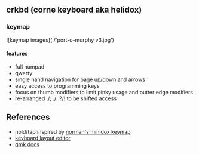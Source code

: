 ## crkbd (corne keyboard aka helidox)

### keymap
![keymap images](./'port-o-murphy v3.jpg')

#### features
- full numpad
- qwerty
- single hand navigation for page up/down and arrows
- easy access to programming keys
- focus on thumb modifiers to limit pinky usage and outter edge modifiers
- re-arranged ,/; ./: ?/! to be shifted access

## References
- hold/tap inspired by [norman's minidox keymap](https://github.com/qmk/qmk_firmware/tree/master/keyboards/minidox/keymaps/norman)
- [keyboard layout editor](http://www.keyboard-layout-editor.com/#/)
- [qmk docs](https://docs.qmk.fm/)
